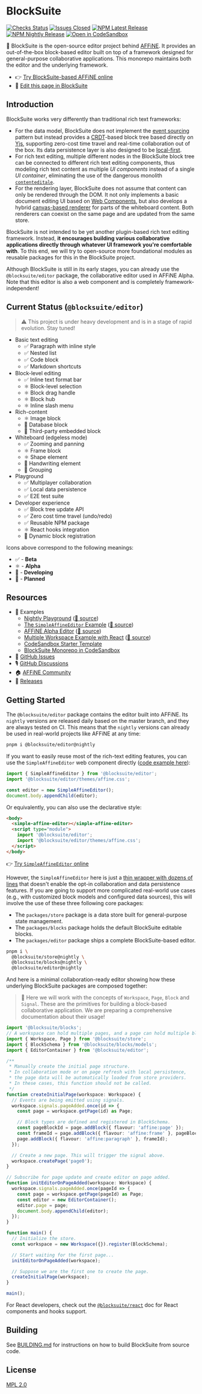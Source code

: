 # BlockSuite

[![Checks Status](https://img.shields.io/github/checks-status/toeverything/blocksuite/master)](https://github.com/toeverything/blocksuite/actions?query=branch%3Amaster)
[![Issues Closed](https://img.shields.io/github/issues-closed/toeverything/blocksuite?color=6880ff)](https://github.com/toeverything/blocksuite/issues?q=is%3Aissue+is%3Aclosed)
[![NPM Latest Release](https://img.shields.io/npm/v/@blocksuite/store.svg?maxAge=300&color=6880ff)](./packages/store/package.json)
[![NPM Nightly Release](https://img.shields.io/npm/v/@blocksuite/editor/nightly?color=6880ff)](https://github.com/toeverything/blocksuite/actions/workflows/nightly-release.yml?query=branch%3Amaster)
[![Open in CodeSandbox](https://img.shields.io/badge/open%20in-CodeSandbox-black)](https://codesandbox.io/p/github/toeverything/blocksuite/master)

💠 BlockSuite is the open-source editor project behind [AFFiNE](https://github.com/toeverything/AFFiNE). It provides an out-of-the-box block-based editor built on top of a framework designed for general-purpose collaborative applications. This monorepo maintains both the editor and the underlying framework.

- 👉 [Try BlockSuite-based AFFiNE online](https://pathfinder.affine.pro/)
- 🚀 [Edit this page in BlockSuite](https://codesandbox.io/p/sandbox/blocksuite-starter-316rct?file=%2Fsrc%2Fmain.ts)

## Introduction

BlockSuite works very differently than traditional rich text frameworks:

- For the data model, BlockSuite does not implement the [event sourcing](https://martinfowler.com/eaaDev/EventSourcing.html) pattern but instead provides a [CRDT](https://en.wikipedia.org/wiki/Conflict-free_replicated_data_type)-based block tree based directly on [Yjs](https://github.com/yjs/yjs), supporting zero-cost time travel and real-time collaboration out of the box. Its data persistence layer is also designed to be [local-first](https://martin.kleppmann.com/papers/local-first.pdf).
- For rich text editing, multiple different nodes in the BlockSuite block tree can be connected to different rich text editing components, thus modeling rich text content as multiple _UI components_ instead of a single _UI container_, eliminating the use of the dangerous monolith [`contenteditale`](https://developer.mozilla.org/en-US/docs/Web/HTML/Global_attributes/contenteditable).
- For the rendering layer, BlockSuite does not assume that content can only be rendered through the DOM. It not only implements a basic document editing UI based on [Web Components](https://developer.mozilla.org/en-US/docs/Web/Web_Components), but also develops a hybrid [canvas-based renderer](./packages/phasor/) for parts of the whiteboard content. Both renderers can coexist on the same page and are updated from the same store.

BlockSuite is not intended to be yet another plugin-based rich text editing framework. Instead, **it encourages building various collaborative applications directly through whatever UI framework you're comfortable with**. To this end, we will try to open-source more foundational modules as reusable packages for this in the BlockSuite project.

Although BlockSuite is still in its early stages, you can already use the `@blocksuite/editor` package, the collaborative editor used in AFFiNE Alpha. Note that this editor is also a web component and is completely framework-independent!

## Current Status (`@blocksuite/editor`)

> ⚠️ This project is under heavy development and is in a stage of rapid evolution. Stay tuned!

- Basic text editing
  - ✅ Paragraph with inline style
  - ✅ Nested list
  - ✅ Code block
  - ✅ Markdown shortcuts
- Block-level editing
  - ✅ Inline text format bar
  - ⚛️ Block-level selection
  - ⚛️ Block drag handle
  - ⚛️ Block hub
  - ⚛️ Inline slash menu
- Rich-content
  - ⚛️ Image block
  - 🚧 Database block
  - 📌 Third-party embedded block
- Whiteboard (edgeless mode)
  - ✅ Zooming and panning
  - ⚛️ Frame block
  - ⚛️ Shape element
  - 🚧 Handwriting element
  - 📌 Grouping
- Playground
  - ✅ Multiplayer collaboration
  - ✅ Local data persistence
  - ✅ E2E test suite
- Developer experience
  - ✅ Block tree update API
  - ✅ Zero cost time travel (undo/redo)
  - ✅ Reusable NPM package
  - ⚛️ React hooks integration
  - 📌 Dynamic block registration

Icons above correspond to the following meanings:

- ✅ - **Beta**
- ⚛️ - **Alpha**
- 🚧 - **Developing**
- 📌 - **Planned**

## Resources

- 🎁 Examples
  - [Nightly Playground](https://blocksuite-toeverything.vercel.app/?init) ([🔗 source](./packages/playground/src/main.ts))
  - [The `SimpleAffineEditor` Example](https://blocksuite-toeverything.vercel.app/examples/basic/) ([🔗 source](./packages/playground/examples/basic/index.html))
  - [AFFiNE Alpha Editor](https://pathfinder.affine.pro/) ([🔗 source](https://github.com/toeverything/AFFiNE/tree/master/packages/app))
  - [Multiple Workspace Example with React](https://blocksuite-react.vercel.app/) ([🔗 source](./packages/react/))
  - [CodeSandbox Starter Template](https://codesandbox.io/p/sandbox/blocksuite-starter-316rct?file=%2Fsrc%2Fmain.ts)
  - [BlockSuite Monorepo in CodeSandbox](https://codesandbox.io/p/github/toeverything/blocksuite/master)
- 📍 [GitHub Issues](https://github.com/toeverything/blocksuite/issues)
- 🎙️ [GitHub Discussions](https://github.com/toeverything/blocksuite/discussions)
- 🏠 [AFFiNE Community](https://community.affine.pro/c/open-development/)
- 🚀 [Releases](https://github.com/toeverything/blocksuite/releases)

## Getting Started

The `@blocksuite/editor` package contains the editor built into AFFiNE. Its `nightly` versions are released daily based on the master branch, and they are always tested on CI. This means that the `nightly` versions can already be used in real-world projects like AFFiNE at any time:

```sh
pnpm i @blocksuite/editor@nightly
```

If you want to easily reuse most of the rich-text editing features, you can use the `SimpleAffineEditor` web component directly ([code example here](./packages/playground/examples/basic/index.html)):

```ts
import { SimpleAffineEditor } from '@blocksuite/editor';
import '@blocksuite/editor/themes/affine.css';

const editor = new SimpleAffineEditor();
document.body.appendChild(editor);
```

Or equivalently, you can also use the declarative style:

```html
<body>
  <simple-affine-editor></simple-affine-editor>
  <script type="module">
    import '@blocksuite/editor';
    import '@blocksuite/editor/themes/affine.css';
  </script>
</body>
```

👉 [Try `SimpleAffineEditor` online](https://blocksuite-toeverything.vercel.app/examples/basic/)

However, the `SimpleAffineEditor` here is just a [thin wrapper with dozens of lines](https://github.com/toeverything/blocksuite/blob/master/packages/editor/src/components/simple-affine-editor.ts) that doesn't enable the opt-in collaboration and data persistence features. If you are going to support more complicated real-world use cases (e.g., with customized block models and configured data sources), this will involve the use of these three following core packages:

- The `packages/store` package is a data store built for general-purpose state management.
- The `packages/blocks` package holds the default BlockSuite editable blocks.
- The `packages/editor` package ships a complete BlockSuite-based editor.

```sh
pnpm i \
  @blocksuite/store@nightly \
  @blocksuite/blocks@nightly \
  @blocksuite/editor@nightly
```

And here is a minimal collaboration-ready editor showing how these underlying BlockSuite packages are composed together:

> 🚧 Here we will work with the concepts of `Workspace`, `Page`, `Block` and `Signal`. These are the primitives for building a block-based collaborative application. We are preparing a comprehensive documentation about their usage!

```ts
import '@blocksuite/blocks';
// A workspace can hold multiple pages, and a page can hold multiple blocks.
import { Workspace, Page } from '@blocksuite/store';
import { BlockSchema } from '@blocksuite/blocks/models';
import { EditorContainer } from '@blocksuite/editor';

/**
 * Manually create the initial page structure.
 * In collaboration mode or on page refresh with local persistence,
 * the page data will be automatically loaded from store providers.
 * In these cases, this function should not be called.
 */
function createInitialPage(workspace: Workspace) {
  // Events are being emitted using signals.
  workspace.signals.pageAdded.once(id => {
    const page = workspace.getPage(id) as Page;

    // Block types are defined and registered in BlockSchema.
    const pageBlockId = page.addBlock({ flavour: 'affine:page' });
    const frameId = page.addBlock({ flavour: 'affine:frame' }, pageBlockId);
    page.addBlock({ flavour: 'affine:paragraph' }, frameId);
  });

  // Create a new page. This will trigger the signal above.
  workspace.createPage('page0');
}

// Subscribe for page update and create editor on page added.
function initEditorOnPageAdded(workspace: Workspace) {
  workspace.signals.pageAdded.once(pageId => {
    const page = workspace.getPage(pageId) as Page;
    const editor = new EditorContainer();
    editor.page = page;
    document.body.appendChild(editor);
  });
}

function main() {
  // Initialize the store.
  const workspace = new Workspace({}).register(BlockSchema);

  // Start waiting for the first page...
  initEditorOnPageAdded(workspace);

  // Suppose we are the first one to create the page.
  createInitialPage(workspace);
}

main();
```

For React developers, check out the [`@blocksuite/react`](./packages/react/README.md) doc for React components and hooks support.

## Building

See [BUILDING.md](BUILDING.md) for instructions on how to build BlockSuite from source code.

## License

[MPL 2.0](./LICENSE)
